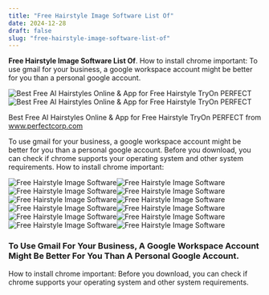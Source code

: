```yaml
---
title: "Free Hairstyle Image Software List Of"
date: 2024-12-28
draft: false
slug: "free-hairstyle-image-software-list-of" 
---
```


**Free Hairstyle Image Software List Of**. How to install chrome important: To use gmail for your business, a google workspace account might be better for you than a personal google account.

![Best Free AI Hairstyles Online & App for Free Hairstyle TryOn PERFECT](https://plugins-media.makeupar.com/smb/blog/post/2023-09-28/88c4804f-abf2-46bf-b22c-55f29d0b059d.jpg)![Best Free AI Hairstyles Online & App for Free Hairstyle TryOn PERFECT](https://plugins-media.makeupar.com/smb/blog/post/2023-09-28/88c4804f-abf2-46bf-b22c-55f29d0b059d.jpg)

Best Free AI Hairstyles Online & App for Free Hairstyle TryOn PERFECT from www.perfectcorp.com

To use gmail for your business, a google workspace account might be better for you than a personal google account. Before you download, you can check if chrome supports your operating system and other system requirements. How to install chrome important:

![Free Hairstyle Image Software ](https://i.pinimg.com/736x/a7/6f/c4/a76fc4779ae708e75e1794bf5c71bc69.jpg " Easy Party Hairstyles, Try New Hairstyles, Haircuts For Medium Hair")![Free Hairstyle Image Software ](http://2.bp.blogspot.com/-4XAZqapflvs/TxKT1ENpEmI/AAAAAAAAAWU/JGFDDQOh9PI/w1200-h630-p-k-no-nu/free-hairstyle-software.jpg " Hairstylespk Hairstyle Software")![Free Hairstyle Image Software ](https://www.downelink.com/wp-content/uploads/2022/10/Change-Hairstyler-Apps.jpg " 11 Best Free Hairstyle Apps Virtual Hairstyles & Colour Change")![Free Hairstyle Image Software ](https://www.hairfinder.com/newspages/tryhair/virtual-hair-makeover-long-hair.jpg " virtual hairstyle apps Best Hairstyle")![Free Hairstyle Image Software ](https://womenlovetech.com/wp-content/uploads/2023/06/find-your-perfect-hairstyle-feature.jpeg " 9 Top Free Hairstyle Apps For 2025 Women Love Tech")![Free Hairstyle Image Software ](https://i.pinimg.com/736x/ee/05/93/ee0593172b26692edad4ecb11368ace8.jpg " Free Download Hairstyle Software Full Version")![Free Hairstyle Image Software ](https://plugins-media.makeupar.com/smb/blog/post/2023-09-28/88c4804f-abf2-46bf-b22c-55f29d0b059d.jpg " Best Free AI Hairstyles Online & App for Free Hairstyle TryOn PERFECT")![Free Hairstyle Image Software ](http://hairfinder.com/images2/virtualhairstyler.jpg " virtual hairstyler")![Free Hairstyle Image Software ](https://i.pinimg.com/736x/5d/3b/36/5d3b369be3a7c6cf877df0a9ade18846--male-hairstyles-latest-hairstyles.jpg " Best Hairstyle Software Free Download Hairstyle software, Hair")![Free Hairstyle Image Software ](https://lh3.googleusercontent.com/CejghQr8Mc4o_GIj_LwZFd-IKGLC7DuA3JGeWb2kKOJXBBzydKORvZzCNEaxXSAx98g=h900 " The Latest Trend In Free Hairstyle Simulator free hairstyle simulator")![Free Hairstyle Image Software ](https://plugins-media.makeupar.com/smb/blog/post/2023-10-06/b2124933-6666-44d8-8f63-63591eea88a5.gif " Free AI Haircut Simulator 60+ Hairstyles & Bangs Try On PERFECT")![Free Hairstyle Image Software ](https://plugins-media.makeupar.com/smb/blog/post/2024-05-23/f3141e53-b091-46aa-8c65-3b151ff11519.jpg " Best Free Hairstyle Apps To Test Hairstyles on Face [2025] PERFECT")

### To Use Gmail For Your Business, A Google Workspace Account Might Be Better For You Than A Personal Google Account.

How to install chrome important: Before you download, you can check if chrome supports your operating system and other system requirements.